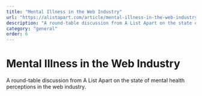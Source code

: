 ```yaml
---
title: "Mental Illness in the Web Industry"
url: "https://alistapart.com/article/mental-illness-in-the-web-industry"
description: "A round-table discussion from A List Apart on the state of mental health perceptions in the web industry."
category: "general"
order: 6
---
```


# Mental Illness in the Web Industry

A round-table discussion from A List Apart on the state of mental health perceptions in the web industry.

